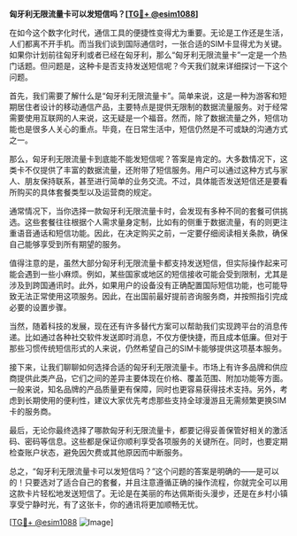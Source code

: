 **匈牙利无限流量卡可以发短信吗？[[TG💪+ @esim1088](https://t.me/s/esim1088)]**

在如今这个数字化时代，通信工具的便捷性变得尤为重要。无论是工作还是生活，人们都离不开手机。而当我们谈到国际通信时，一张合适的SIM卡显得尤为关键。如果你计划前往匈牙利或者已经在匈牙利，那么“匈牙利无限流量卡”一定是一个热门话题。但问题是，这种卡是否支持发送短信呢？今天我们就来详细探讨一下这个问题。

首先，我们需要了解什么是“匈牙利无限流量卡”。简单来说，这是一种为游客和短期居住者设计的移动通信产品，主要特点是提供无限制的数据流量服务。对于经常需要使用互联网的人来说，这无疑是一个福音。然而，除了数据流量之外，短信功能也是很多人关心的重点。毕竟，在日常生活中，短信仍然是不可或缺的沟通方式之一。

那么，匈牙利无限流量卡到底能不能发短信呢？答案是肯定的。大多数情况下，这类卡不仅提供了丰富的数据流量，还附带了短信服务。用户可以通过这种方式与家人、朋友保持联系，甚至进行简单的业务交流。不过，具体能否发送短信还是要看所购买的具体套餐类型以及运营商的规定。

通常情况下，当你选择一款匈牙利无限流量卡时，会发现有多种不同的套餐可供挑选。这些套餐往往根据个人需求量身定制，比如有的侧重于数据流量，有的则更注重语音通话和短信功能。因此，在决定购买之前，一定要仔细阅读相关条款，确保自己能够享受到所有期望的服务。

值得注意的是，虽然大部分匈牙利无限流量卡都支持发送短信，但实际操作起来可能会遇到一些小麻烦。例如，某些国家或地区的短信接收可能会受到限制，尤其是涉及到跨国通讯时。此外，如果用户的设备没有正确配置国际短信功能，也可能导致无法正常使用这项服务。因此，在出国前最好提前咨询服务商，并按照指引完成必要的设置步骤。

当然，随着科技的发展，现在还有许多替代方案可以帮助我们实现跨平台的消息传递。比如通过各种社交软件发送即时消息，不仅方便快捷，而且成本低廉。但对于那些习惯传统短信形式的人来说，仍然希望自己的SIM卡能够提供这项基本服务。

接下来，让我们聊聊如何选择合适的匈牙利无限流量卡。市场上有许多品牌和供应商提供此类产品，它们之间的差异主要体现在价格、覆盖范围、附加功能等方面。一般来说，知名品牌的产品质量更有保障，同时也更容易获得技术支持。另外，考虑到长期使用的便利性，建议大家优先考虑那些支持全球漫游且无需频繁更换SIM卡的服务商。

最后，无论你最终选择了哪款匈牙利无限流量卡，都要记得妥善保管好相关的激活码、密码等信息。这些都是保证你顺利享受各项服务的关键所在。同时，也要定期检查账户状态，避免因欠费或其他原因而中断服务。

总之，“匈牙利无限流量卡可以发短信吗？”这个问题的答案是明确的——是可以的！只要选对了适合自己的套餐，并且注意遵循正确的操作流程，你就完全可以用这款卡片轻松地发送短信了。无论是在美丽的布达佩斯街头漫步，还是在乡村小镇享受宁静时光，有了这张卡，你的通讯将更加顺畅无忧。

[[TG💪+ @esim1088](https://t.me/s/esim1088) ![Image](https://i.postimg.cc/4NQfJmqS/Snipaste-2025-05-13-00-14-12.png)]